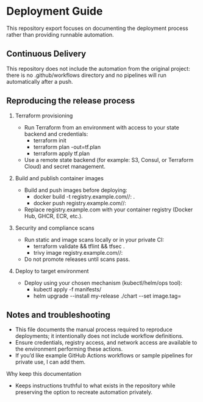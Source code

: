 # Deployment Guide

This repository export focuses on documenting the deployment process rather than providing runnable automation.

## Continuous Delivery

This repository does not include the automation from the original project: there is no .github/workflows directory and no pipelines will run automatically after a push.

## Reproducing the release process

1. Terraform provisioning
   - Run Terraform from an environment with access to your state backend and credentials:
     - terraform init
     - terraform plan -out=tf.plan
     - terraform apply tf.plan
   - Use a remote state backend (for example: S3, Consul, or Terraform Cloud) and secret management.

2. Build and publish container images
   - Build and push images before deploying:
     - docker build -t registry.example.com/<org>/<repo>:<tag> .
     - docker push registry.example.com/<org>/<repo>:<tag>
   - Replace registry.example.com with your container registry (Docker Hub, GHCR, ECR, etc.).

3. Security and compliance scans
   - Run static and image scans locally or in your private CI:
     - terraform validate && tflint && tfsec .
     - trivy image registry.example.com/<org>/<repo>:<tag>
   - Do not promote releases until scans pass.

4. Deploy to target environment
   - Deploy using your chosen mechanism (kubectl/helm/ops tool):
     - kubectl apply -f manifests/
     - helm upgrade --install my-release ./chart --set image.tag=<tag>

## Notes and troubleshooting

- This file documents the manual process required to reproduce deployments; it intentionally does not include workflow definitions.
- Ensure credentials, registry access, and network access are available to the environment performing these actions.
- If you’d like example GitHub Actions workflows or sample pipelines for private use, I can add them.

Why keep this documentation
- Keeps instructions truthful to what exists in the repository while preserving the option to recreate automation privately.